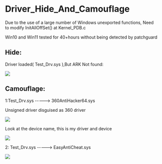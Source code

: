 # Driver_Hide_And_Camouflage


Due to the use of a large number of Windows unexported functions, Need to modify InitAllOffSet() at Kernel_PDB.c


Win10 and Win11 tested for 40+hours without being detected by patchguard



## Hide:

Driver loaded( Test_Drv.sys ),But ARK Not found:

![](https://github.com/IcEy-999/Drv_Hide_And_Camouflage/blob/main/picture/ARKHide.png)



## Camouflage:

1:Test_Drv.sys -----> 360AntiHacker64.sys

Unsigned driver disguised as 360 driver

![](https://github.com/IcEy-999/Drv_Hide_And_Camouflage/blob/main/picture/Ark.png)

Look at the device name, this is my driver and device

![](https://github.com/IcEy-999/Drv_Hide_And_Camouflage/blob/main/picture/HRJ.png)


2: Test_Drv.sys -----> EasyAntiCheat.sys


![](https://github.com/IcEy-999/Drv_Hide_And_Camouflage/blob/main/picture/eac2.png)
